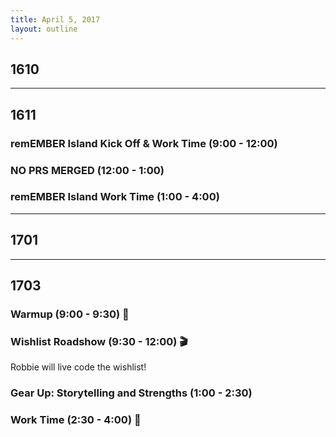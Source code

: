 ```yaml
---
title: April 5, 2017
layout: outline
---
```


## 1610

-----------------------------------------------

## 1611

### remEMBER Island Kick Off & Work Time (9:00 - 12:00)

### NO PRS MERGED (12:00 - 1:00)

### remEMBER Island Work Time (1:00 - 4:00)

-----------------------------------------------

## 1701

-----------------------------------------------

## 1703

### Warmup (9:00 - 9:30) :muscle:

### Wishlist Roadshow (9:30 - 12:00) :clapper:
Robbie will live code the wishlist!

### Gear Up: Storytelling and Strengths (1:00 - 2:30)

### Work Time (2:30 - 4:00) :fax:
